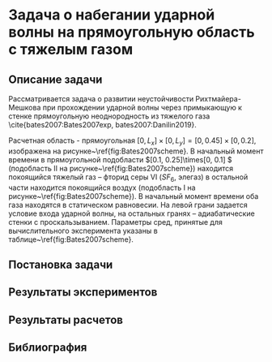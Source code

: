 # Задача о набегании ударной волны на прямоугольную область с тяжелым газом

## Описание задачи

Рассматривается задача о развитии неустойчивости Рихтмайера-Мешкова при прохождении ударной волны через примыкающую к стенке прямоугольную неоднородность из тяжелого газа \cite{bates2007:Bates2007exp, bates2007:Danilin2019}.

Расчетная область - прямоугольная $[0, L_x]\times[0, L_y] = [0, 0.45]\times[0, 0.2]$, изображена на рисунке~\ref{fig:Bates2007scheme}. В начальный момент времени в прямоугольной подобласти $[0.1, 0.25]\times[0, 0.1] $ (подобласть II на рисунке~\ref{fig:Bates2007scheme}) находится покоящийся тяжелый газ – фторид серы VI ($SF_6$, элегаз) в остальной части находится покоящийся воздух (подобласть I на рисунке~\ref{fig:Bates2007scheme}). В начальный момент времени оба газа находятся в статическом равновесии. На левой грани задается условие входа ударной волны, на остальных гранях – адиабатические стенки с проскальзыванием. Параметры сред, принятые для вычислительного эксперимента указаны в таблице~\ref{fig:Bates2007scheme}.


## Постановка задачи

## Результаты экспериментов

## Результаты расчетов

## Библиография